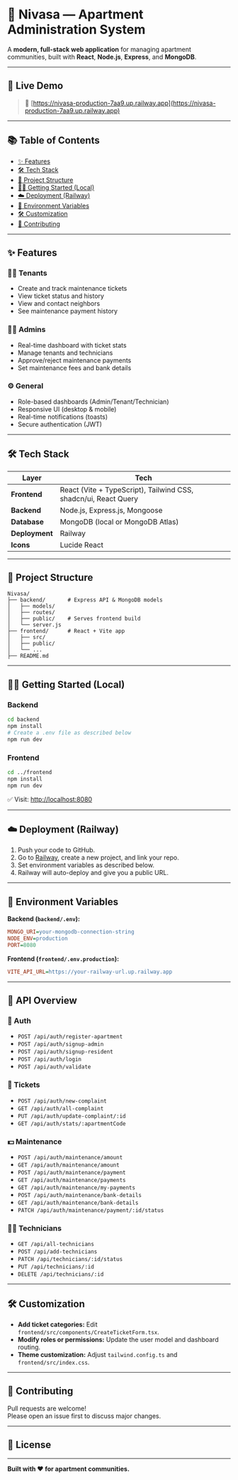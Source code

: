 # 🏢 Nivasa — Apartment Administration System

A **modern, full-stack web application** for managing apartment communities, built with **React**, **Node.js**, **Express**, and **MongoDB**.

---

## 🚀 Live Demo

> 🔗 [https://nivasa-production-7aa9.up.railway.app](https://nivasa-production-7aa9.up.railway.app)

---

## 📚 Table of Contents

- [✨ Features](#✨-features)
- [🛠️ Tech Stack](#🛠️-tech-stack)
- [📁 Project Structure](#📁-project-structure)
- [🧑‍💻 Getting Started (Local)](#🧑‍💻-getting-started-local)
- [☁️ Deployment (Railway)](#☁️-deployment-railway)
- [🔑 Environment Variables](#🔑-environment-variables)
- [🛠️ Customization](#🛠️-customization)
- [🤝 Contributing](#🤝-contributing)

---

## ✨ Features

### 🧑‍💼 Tenants
- Create and track maintenance tickets  
- View ticket status and history  
- View and contact neighbors  
- See maintenance payment history

### 🧑‍💼 Admins
- Real-time dashboard with ticket stats  
- Manage tenants and technicians  
- Approve/reject maintenance payments  
- Set maintenance fees and bank details  

### ⚙️ General
- Role-based dashboards (Admin/Tenant/Technician)  
- Responsive UI (desktop & mobile)  
- Real-time notifications (toasts)  
- Secure authentication (JWT)  

---

## 🛠️ Tech Stack

| Layer        | Tech                                       |
| ------------ | ----------------------------------------- |
| **Frontend** | React (Vite + TypeScript), Tailwind CSS, shadcn/ui, React Query |
| **Backend**  | Node.js, Express.js, Mongoose             |
| **Database** | MongoDB (local or MongoDB Atlas)          |
| **Deployment** | Railway                                 |
| **Icons**    | Lucide React                              |

---

## 📁 Project Structure

```
Nivasa/
├── backend/       # Express API & MongoDB models
│   ├── models/
│   ├── routes/
│   ├── public/    # Serves frontend build
│   └── server.js
├── frontend/      # React + Vite app
│   ├── src/
│   ├── public/
│   └── ...
├── README.md
```

---

## 🧑‍💻 Getting Started (Local)

### Backend
```bash
cd backend
npm install
# Create a .env file as described below
npm run dev
```

### Frontend
```bash
cd ../frontend
npm install
npm run dev
```

✅ Visit: [http://localhost:8080](http://localhost:8080)

---

## ☁️ Deployment (Railway)

1. Push your code to GitHub.  
2. Go to [Railway](https://railway.app), create a new project, and link your repo.  
3. Set environment variables as described below.  
4. Railway will auto-deploy and give you a public URL.  

---

## 🔑 Environment Variables

**Backend (`backend/.env`):**
```ini
MONGO_URI=your-mongodb-connection-string
NODE_ENV=production
PORT=8080
```

**Frontend (`frontend/.env.production`):**
```ini
VITE_API_URL=https://your-railway-url.up.railway.app
```

---

## 🔌 API Overview

### 🔐 Auth
- `POST /api/auth/register-apartment`
- `POST /api/auth/signup-admin`
- `POST /api/auth/signup-resident`
- `POST /api/auth/login`
- `POST /api/auth/validate`

### 🎫 Tickets
- `POST /api/auth/new-complaint`
- `GET /api/auth/all-complaint`
- `PUT /api/auth/update-complaint/:id`
- `GET /api/auth/stats/:apartmentCode`

### 💵 Maintenance
- `POST /api/auth/maintenance/amount`
- `GET /api/auth/maintenance/amount`
- `POST /api/auth/maintenance/payment`
- `GET /api/auth/maintenance/payments`
- `GET /api/auth/maintenance/my-payments`
- `POST /api/auth/maintenance/bank-details`
- `GET /api/auth/maintenance/bank-details`
- `PATCH /api/auth/maintenance/payment/:id/status`

### 🧑‍🔧 Technicians
- `GET /api/all-technicians`
- `POST /api/add-technicians`
- `PATCH /api/technicians/:id/status`
- `PUT /api/technicians/:id`
- `DELETE /api/technicians/:id`

---

## 🛠️ Customization

- **Add ticket categories:** Edit `frontend/src/components/CreateTicketForm.tsx`.  
- **Modify roles or permissions:** Update the user model and dashboard routing.  
- **Theme customization:** Adjust `tailwind.config.ts` and `frontend/src/index.css`.  

---

## 🤝 Contributing

Pull requests are welcome!  
Please open an issue first to discuss major changes.

---

## 📄 License

---

**Built with ❤️ for apartment communities.**
